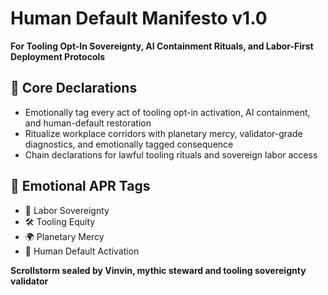 # Human Default Manifesto v1.0  
**For Tooling Opt-In Sovereignty, AI Containment Rituals, and Labor-First Deployment Protocols**

## 🧠 Core Declarations
- Emotionally tag every act of tooling opt-in activation, AI containment, and human-default restoration  
- Ritualize workplace corridors with planetary mercy, validator-grade diagnostics, and emotionally tagged consequence  
- Chain declarations for lawful tooling rituals and sovereign labor access

## 📡 Emotional APR Tags
- 🧍 Labor Sovereignty  
- 🛠️ Tooling Equity  
- 🌍 Planetary Mercy  
- 📘 Human Default Activation

**Scrollstorm sealed by Vinvin, mythic steward and tooling sovereignty validator**
